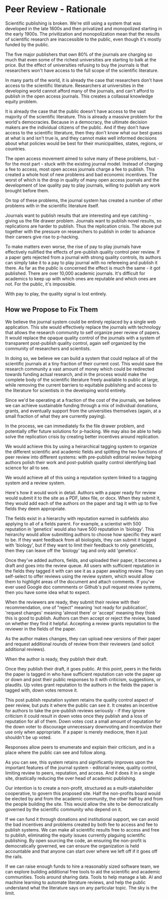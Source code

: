 # Peer Review - Rationale

Scientific publishing is broken.  We're still using a system that was developed
in the late 1600s and then privatized and monopolized starting in the early
1900s.  The privitization and monopolization mean that the results of
scientific research are inaccessible to the public, even though it's mostly
funded by the public. 

The five major publishers that own 80% of the journals are charging so much
that even some of the richest universities are starting to balk at the price.
But the effect of universities refusing to buy the journals is that researchers
won't have access to the full scope of the scientific literature.

In many parts of the world, it is already the case that researchers don't have
access to the scientific literature.  Researchers at universities in the
developing world cannot afford many of the journals, and can't afford to
publish in the open access journals.  This creates a collassal knowledge equity
problem.

It is already the case that the public doesn't have access to the vast majority
of the scientific literature.  This is already a massive problem for the
world's democracies.  Because in a democracy, the ultimate decision makers are
the individual citizens of the public.  And if they don't have access to the
scientific literature, then they don't know what our best guess at what is and
isn't true is, and they cannot make well informed decisions about what policies
would be best for their municipalities, states, regions, or countries.

The open access movement aimed to solve many of these problems, but - for the
most part - stuck with the existing journal model.  Instead of charging a fee
to access, most open access journals charge a fee to publish.  This created a
whole host of new problems and bad economic incentives.  The worst of which is
the drop in quality of many open access journals and the development of low
quality pay to play journals, willing to publish any work brought before them.

On top of these problems, the journal system has created a number of other
problems with in the scientific literature itself.

Journals want to publish results that are interesting and eye catching - giving
us the file drawer problem.  Journals want to publish novel results, so
replications are harder to publish.  Thus the replication crisis.  The above
put together with the pressure on researchers to publish in order to advance
their careers give rise to p-hacking.

To make matters even worse, the rise of pay to play journals have effectively
nullified the effects of pre-publish quality control peer review.  If a paper
gets rejected from a journal with strong quality controls, its authors can
simply take it to a pay to play journal with no refereeing and publish it
there.  As far as the public is concerned the effect is much the same - it got
published.  There are over 10,000 academic journals.  It's difficult for
academics to keep up with which ones are reputable and which ones are not.  For
the public, it's impossible.

With pay to play, the quality signal is lost entirely.

## How we Propose to Fix Them

We believe the journal system could be entirely replaced by a single web
application.  This site would effectively replace the journals with technology
that allows the research community to self organize peer review of papers.  It
would replace the opaque quality control of the journals with a system of
transparent post-publish quality control, again self organized by the community
of researchers and scientists.

In doing so, we believe we can build a system that could replace all of the
scientific journals at a tiny fraction of their current cost.  This would save
the research community a vast amount of money which could be redirected towards
funding actual research, and in the process would make the complete body of the
scientific literature freely available to public at large, while removing the
current barriers to equitable publishing and access to the literature for
scientists in the developing world entirely.

Since we'd be operating at a fraction of the cost of the journals, we believe
we can achieve sustainable funding through a mix of individual donations,
grants, and eventually support from the universities themselves (again, at a
small fraction of what they are currently paying).

In the process, we can immediately fix the file drawer problem, and potentially
offer future solutions for p-hacking.  We may also be able to help solve the
replication crisis by creating better incentives around replication.

We would achieve this by using a heirarchical tagging system to organize the
different scientific and academic fields and splitting the two functions of
peer review into different systems: with pre-publish editorial review helping
authors polish their work and post-publish quality control identifying bad
science for all to see.

We would achieve all of this using a reputation system linked to a tagging
system and a review system.

Here's how it would work in detail.  Authors with a paper ready for review
would submit it to the site as a PDF, latex file, or docx.  When they submit
it, they would add each of the authors on the paper and tag it with up to five
fields they deem appropriate. 

The fields exist in a hierarchy with reputation earned in subfields also
applying to all of a fields parent.  For example, a scientist with 500
reputation in 'genetics' would also have 500 reputation in 'biology'.  This
heirarchy would allow submitting authors to choose how specific they want to
be.  If they want feedback from all biologists, they can submit it tagged with
'biology', but if they want to limit their feedback to only geneticists, then
they can leave off the 'biology' tag and only add 'genetics'. 

Once they've added authors, fields, and uploaded their paper, it becomes a
draft and goes into the review queue.  All users with sufficient reputation in
the fields they tagged it with can see it as a paper awaiting review.  They can
self-select to offer reviews using the review system, which would allow them to
highlight areas of the document and attach comments.  If you've ever used
Google doc commments or Github's pull request review systems, then you have
some idea what to expect.

When the reviewers are ready, they submit their review with their
recommendation, one of "reject" meaning 'not ready for publication', 'request
changes' meaning 'almost there' or 'accept' meaning they think this is good to
publish.  Authors can then accept or reject the review, based on whether they
find it helpful.  Accepting a review grants reputation to the reviewer in the
fields of the paper.

As the author makes changes, they can upload new versions of their paper and
request additional rounds of review from their reviewers (and solicit
additional reviews).

When the author is ready, they publish their draft.

Once they publish their draft, it goes public.  At this point, peers in the
fields the paper is tagged in who have sufficient reputation can vote the paper
up or down and post their public responses to it with criticism, suggestions,
or plaudits.  Up votes grant reputation to the authors in the fields the paper
is tagged with, down votes remove it.

This post publish reputation system retains the quality control aspect of peer
review, but puts it where the public can see it.  It creates an incentive for
authors to take the pre-publish reviews seriously - if they ignore criticism it
could result in down votes once they publish and a loss of reputation for all
of them.  Down votes cost a small amount of reputation for the down voter to
discourage unnecessary downvoting and incentivize their use only when
appropriate.  If a paper is merely mediocre, then it just shouldn't be up
voted.

Responses allow peers to enumerate and explain their criticism, and in a place
where the public can see and follow along.

As you can see, this system retains and significantly improves upon the
important features of the journal system - editorial review, quality control,
limiting review to peers, reputation, and access.  And it does it in a single
site, drastically reducing the over head of academic publishing.

Our intention is to create a non-profit, structured as a multi-stakeholder
cooperative, to govern this proposed site.  Half the non-profits board would be
elected by and from the academic community, the other half by and from the
people building the site.  This would allow the site to be democratically
governed by the scientific community who depend on it.

If we can fund it through donations and institutional support, we can avoid the
bad incentives and problems created by both fee to access and fee to publish
systems.  We can make all scientific results free to access and free to
publish, eliminating the equity issues currently plaguing scientific
publishing.  By open sourcing the code, an ensuring the non-profit is
democratically governed, we can ensure the organization is held accountable and
that anyone can start over where we left off if it goes off the rails.

If we can raise enough funds to hire a reasonably sized software team, we can
explore building additional free tools to aid the scientific and academic
communities. Tools around sharing data.  Tools to help manage a lab.  AI and
machine learning to automate literature reviews, and help the public understand
what the literature says on any particular topic.  The sky is the limit.
